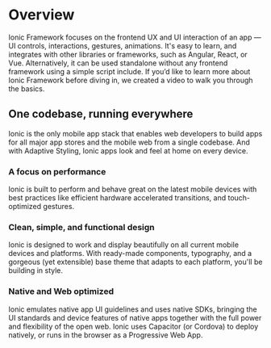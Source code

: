 # Overview
Ionic Framework focuses on the frontend UX and UI interaction of an app — UI controls, interactions, gestures, animations. 
It's easy to learn, and integrates with other libraries or frameworks, such as Angular, React, or Vue. Alternatively, 
it can be used standalone without any frontend framework using a simple script include. 
If you’d like to learn more about Ionic Framework before diving in, we created a video to walk you through the basics.

## One codebase, running everywhere

Ionic is the only mobile app stack that enables web developers to build apps for all major app stores and the mobile web from a single codebase. 
And with Adaptive Styling, Ionic apps look and feel at home on every device.

### A focus on performance

Ionic is built to perform and behave great on the latest mobile devices with best practices like efficient hardware accelerated transitions, and touch-optimized gestures.

### Clean, simple, and functional design

Ionic is designed to work and display beautifully on all current mobile devices and platforms. 
With ready-made components, typography, and a gorgeous (yet extensible) base theme that adapts to each platform, you'll be building in style.

### Native and Web optimized

Ionic emulates native app UI guidelines and uses native SDKs, bringing the UI standards and device features of native apps together with the full power and flexibility of the open web. 
Ionic uses Capacitor (or Cordova) to deploy natively, or runs in the browser as a Progressive Web App.
